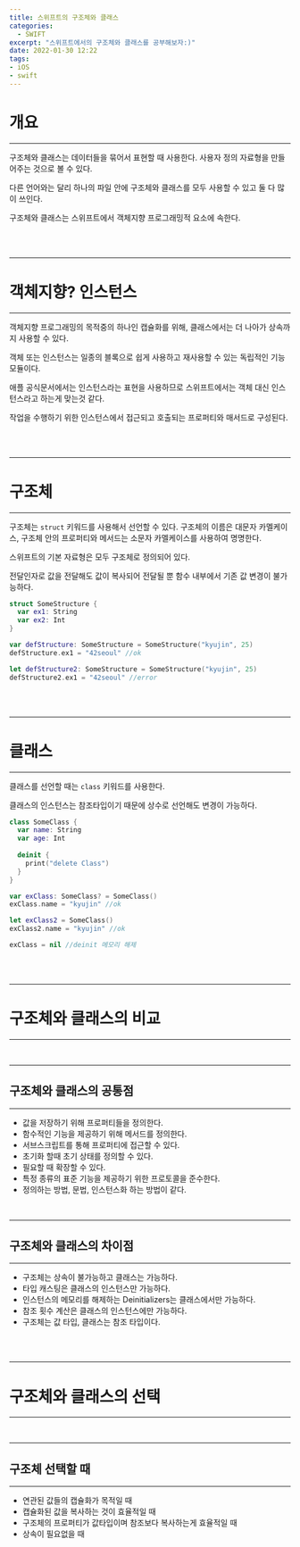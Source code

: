 ```yaml
---
title: 스위프트의 구조체와 클래스
categories:
  - SWIFT
excerpt: "스위프트에서의 구조체와 클래스를 공부해보자:)"
date: 2022-01-30 12:22
tags:
- iOS
- swift
---
```


# 개요

---


구조체와 클래스는 데이터들을 묶어서 표현할 때 사용한다. 사용자 정의 자료형을 만들어주는 것으로 볼 수 있다.

다른 언어와는 달리 하나의 파일 안에 구조체와 클래스를 모두 사용할 수 있고 둘 다 많이 쓰인다.

구조체와 클래스는 스위프트에서 객체지향 프로그래밍적 요소에 속한다.

<br />
<br />

---

# 객체지향? 인스턴스

---

객체지향 프로그래밍의 목적중의 하나인 캡슐화를 위해, 클래스에서는 더 나아가 상속까지 사용할 수 있다.

객체 또는 인스턴스는 일종의 블록으로 쉽게 사용하고 재사용할 수 있는 독립적인 기능 모듈이다.

애플 공식문서에서는 인스턴스라는 표현을 사용하므로 스위프트에서는 객체 대신 인스턴스라고 하는게 맞는것 같다.

작업을 수행하기 위한 인스턴스에서 접근되고 호출되는 프로퍼티와 매서드로 구성된다.



<br />
<br />

---

# 구조체

---

구조체는 `struct` 키워드를 사용해서 선언할 수 있다. 구조체의 이름은 대문자 카멜케이스, 구조체 안의 프로퍼티와 메서드는 소문자 카멜케이스를 사용하여 명명한다.

스위프트의 기본 자료형은 모두 구조체로 정의되어 있다. 

전달인자로 값을 전달해도 값이 복사되어 전달될 뿐 함수 내부에서 기존 값 변경이 불가능하다.

```swift
struct SomeStructure {
  var ex1: String
  var ex2: Int
}

var defStructure: SomeStructure = SomeStructure("kyujin", 25)
defStructure.ex1 = "42seoul" //ok

let defStructure2: SomeStructure = SomeStructure("kyujin", 25)
defStructure2.ex1 = "42seoul" //error
```

<br />
<br />

---

# 클래스

---

클래스를 선언할 때는 `class` 키워드를 사용한다.

클래스의 인스턴스는 참조타입이기 때문에 상수로 선언해도 변경이 가능하다.


```swift
class SomeClass {
  var name: String
  var age: Int
  
  deinit {
    print("delete Class")
  }
}

var exClass: SomeClass? = SomeClass()
exClass.name = "kyujin" //ok

let exClass2 = SomeClass()
exClass2.name = "kyujin" //ok

exClass = nil //deinit 메모리 해제
```


<br />
<br />

---

# 구조체와 클래스의 비교

---

<br />

---

## 구조체와 클래스의 공통점

---

* 값을 저장하기 위해 프로퍼티들을 정의한다.
* 함수적인 기능을 제공하기 위해 메서드를 정의한다.
* 서브스크립트를 통해 프로퍼티에 접근할 수 있다.
* 초기화 할때 초기 상태를 정의할 수 있다.
* 필요할 때 확장할 수 있다.
* 특정 종류의 표준 기능을 제공하기 위한 프로토콜을 준수한다.
* 정의하는 방법, 문법, 인스턴스화 하는 방법이 같다.

<br />

---

## 구조체와 클래스의 차이점

---

* 구조체는 상속이 불가능하고 클래스는 가능하다.
* 타입 캐스팅은 클래스의 인스턴스만 가능하다.
* 인스턴스의 메모리를 해제하는 Deinitializers는 클래스에서만 가능하다.
* 참조 횟수 계산은 클래스의 인스턴스에만 가능하다.
* 구조체는 값 타입, 클래스는 참조 타입이다.

<br />
<br />

---

# 구조체와 클래스의 선택

---

<br />

---

## 구조체 선택할 때

---
* 연관된 값들의 캡슐화가 목적일 때
* 캡슐화된 값을 복사하는 것이 효율적일 때
* 구조체의 프로퍼티가 값타입이며 참조보다 복사하는게 효율적일 때
* 상속이 필요없을 때

